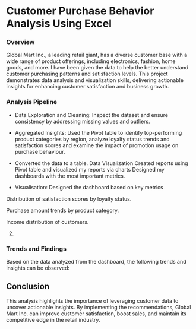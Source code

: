 # Customer Purchase Behavior Analysis Using Excel
### Overview

Global Mart Inc., a leading retail giant, has a diverse customer base with a wide range of product offerings, including electronics, fashion, home goods, and more. I have been given the data to help the better understand customer purchasing patterns and satisfaction levels.
This project demonstrates data analysis and visualization skills, delivering actionable insights for enhancing customer satisfaction and business growth.

### Analysis Pipeline
* Data Exploration and Cleaning: Inspect the dataset and ensure consistency by addressing missing values and outliers.
* Aggregated Insights: Used the Pivot table to identify top-performing product categories by region, analyze loyalty status trends and satisfaction scores and examine the impact of promotion usage on purchase behaviour.
* Converted the data to a table.
Data Visualization Created reports using Pivot table and visualized my reports via charts
Designed my dashboards with the most important metrics.

* Visualisation: Designed the dashboard based on key metrics
 
Distribution of satisfaction scores by loyalty status.

Purchase amount trends by product category.

Income distribution of customers.



2.

### Trends and Findings
Based on the data analyzed from the dashboard, the following trends and insights can be observed:




## Conclusion
This analysis highlights the importance of leveraging customer data to uncover actionable insights. By implementing the recommendations, Global Mart Inc. can improve customer satisfaction, boost sales, and maintain its competitive edge in the retail industry.
